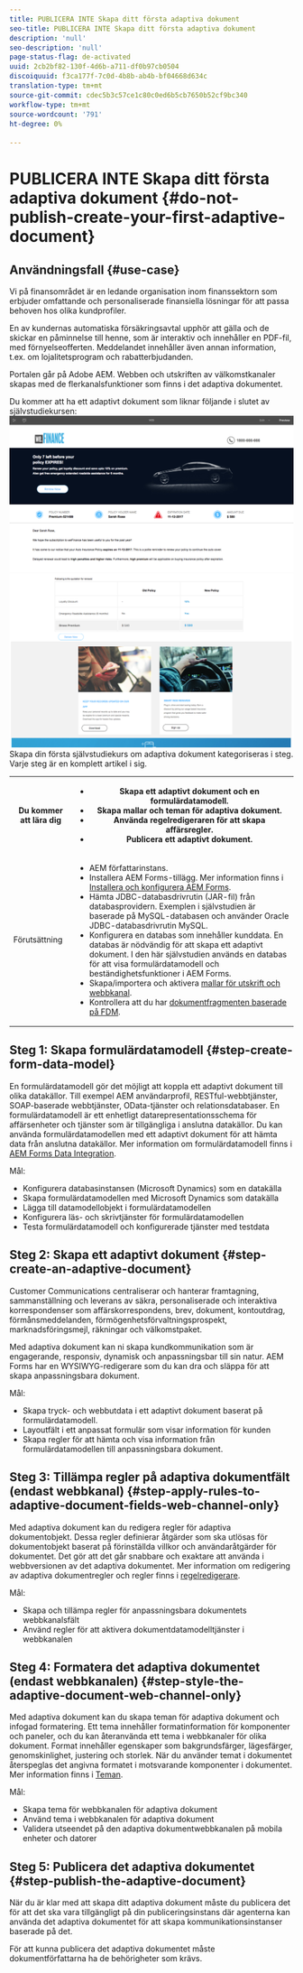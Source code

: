 ```yaml
---
title: PUBLICERA INTE Skapa ditt första adaptiva dokument
seo-title: PUBLICERA INTE Skapa ditt första adaptiva dokument
description: 'null'
seo-description: 'null'
page-status-flag: de-activated
uuid: 2cb2bf82-130f-4d6b-a711-df0b97cb0504
discoiquuid: f3ca177f-7c0d-4b8b-ab4b-bf04668d634c
translation-type: tm+mt
source-git-commit: cdec5b3c57ce1c80c0ed6b5cb7650b52cf9bc340
workflow-type: tm+mt
source-wordcount: '791'
ht-degree: 0%

---
```



# PUBLICERA INTE Skapa ditt första adaptiva dokument {#do-not-publish-create-your-first-adaptive-document}

## Användningsfall {#use-case}

Vi på finansområdet är en ledande organisation inom finanssektorn som erbjuder omfattande och personaliserade finansiella lösningar för att passa behoven hos olika kundprofiler.

En av kundernas automatiska försäkringsavtal upphör att gälla och de skickar en påminnelse till henne, som är interaktiv och innehåller en PDF-fil, med förnyelseofferten. Meddelandet innehåller även annan information, t.ex. om lojalitetsprogram och rabatterbjudanden.

Portalen går på Adobe AEM. Webben och utskriften av välkomstkanaler skapas med de flerkanalsfunktioner som finns i det adaptiva dokumentet.

Du kommer att ha ett adaptivt dokument som liknar följande i slutet av självstudiekursen:
[ ![ad-1](assets/ad-1.png)](https://blogs.adobe.com/contentcorner/files/2017/07/PAF_Mobile.pdf)    [ ![ad-2](assets/ad-2.png)](https://blogs.adobe.com/contentcorner/files/2017/07/PAF_Desktop.pdf)Skapa din första självstudiekurs om adaptiva dokument kategoriseras i steg. Varje steg är en komplett artikel i sig.

<table> 
 <tbody>
  <tr>
   <th>Du kommer att lära dig</th> 
   <th>
    <ul> 
     <li>Skapa ett adaptivt dokument och en formulärdatamodell.</li> 
     <li>Skapa mallar och teman för adaptiva dokument.</li> 
     <li>Använda regelredigeraren för att skapa affärsregler.<br /> </li> 
     <li>Publicera ett adaptivt dokument. <br /> </li> 
    </ul> </th> 
  </tr>
  <tr>
   <td>Förutsättning</td> 
   <td>
    <ul> 
     <li>AEM författarinstans. </li> 
     <li>Installera AEM Forms-tillägg. Mer information finns i <a href="/help/forms/using/installing-configuring-aem-forms-osgi.md" target="_blank">Installera och konfigurera AEM Forms</a>.</li> 
     <li>Hämta JDBC-databasdrivrutin (JAR-fil) från databasprovidern. Exemplen i självstudien är baserade på MySQL-databasen och använder Oracle JDBC-databasdrivrutin MySQL. </li> 
     <li>Konfigurera en databas som innehåller kunddata. En databas är nödvändig för att skapa ett adaptivt dokument. I den här självstudien används en databas för att visa formulärdatamodell och beständighetsfunktioner i AEM Forms. </li> 
     <li>Skapa/importera och aktivera <a href="/help/forms/using/web-channel-print-channel.md">mallar för utskrift och webbkanal</a>.</li> 
     <li>Kontrollera att du har <a href="/help/forms/using/document-fragments.md">dokumentfragmenten baserade på FDM</a>.</li> 
    </ul> </td> 
  </tr>
 </tbody>
</table>

## Steg 1: Skapa formulärdatamodell {#step-create-form-data-model}

En formulärdatamodell gör det möjligt att koppla ett adaptivt dokument till olika datakällor. Till exempel AEM användarprofil, RESTful-webbtjänster, SOAP-baserade webbtjänster, OData-tjänster och relationsdatabaser. En formulärdatamodell är ett enhetligt datarepresentationsschema för affärsenheter och tjänster som är tillgängliga i anslutna datakällor. Du kan använda formulärdatamodellen med ett adaptivt dokument för att hämta data från anslutna datakällor. Mer information om formulärdatamodell finns i [AEM Forms Data Integration](/help/forms/using/data-integration.md).

Mål:

* Konfigurera databasinstansen (Microsoft Dynamics) som en datakälla
* Skapa formulärdatamodellen med Microsoft Dynamics som datakälla
* Lägga till datamodellobjekt i formulärdatamodellen
* Konfigurera läs- och skrivtjänster för formulärdatamodellen
* Testa formulärdatamodell och konfigurerade tjänster med testdata

## Steg 2: Skapa ett adaptivt dokument {#step-create-an-adaptive-document}

Customer Communications centraliserar och hanterar framtagning, sammanställning och leverans av säkra, personaliserade och interaktiva korrespondenser som affärskorrespondens, brev, dokument, kontoutdrag, förmånsmeddelanden, förmögenhetsförvaltningsprospekt, marknadsföringsmejl, räkningar och välkomstpaket.

Med adaptiva dokument kan ni skapa kundkommunikation som är engagerande, responsiv, dynamisk och anpassningsbar till sin natur. AEM Forms har en WYSIWYG-redigerare som du kan dra och släppa för att skapa anpassningsbara dokument.

<!--`For more information about adaptive documents, see [Introduction to authoring adaptive documents](/forms/using/introduction-ad-authoring.md).`-->

Mål:

* Skapa tryck- och webbutdata i ett adaptivt dokument baserat på formulärdatamodell.
* Layoutfält i ett anpassat formulär som visar information för kunden
* Skapa regler för att hämta och visa information från formulärdatamodellen till anpassningsbara dokument.

<!--![see-the-guide-sm](assets/see-the-guide-sm.png)-->

## Steg 3: Tillämpa regler på adaptiva dokumentfält (endast webbkanal) {#step-apply-rules-to-adaptive-document-fields-web-channel-only}

Med adaptiva dokument kan du redigera regler för adaptiva dokumentobjekt. Dessa regler definierar åtgärder som ska utlösas för dokumentobjekt baserat på förinställda villkor och användaråtgärder för dokumentet. Det gör att det går snabbare och exaktare att använda i webbversionen av det adaptiva dokumentet. Mer information om redigering av adaptiva dokumentregler och regler finns i [regelredigerare](/help/forms/using/rule-editor.md).

Mål:

* Skapa och tillämpa regler för anpassningsbara dokumentets webbkanalsfält
* Använd regler för att aktivera dokumentdatamodelltjänster i webbkanalen

## Steg 4: Formatera det adaptiva dokumentet (endast webbkanalen) {#step-style-the-adaptive-document-web-channel-only}

Med adaptiva dokument kan du skapa teman för adaptiva dokument och infogad formatering. Ett tema innehåller formatinformation för komponenter och paneler, och du kan återanvända ett tema i webbkanaler för olika dokument. Format innehåller egenskaper som bakgrundsfärger, lägesfärger, genomskinlighet, justering och storlek. När du använder temat i dokumentet återspeglas det angivna formatet i motsvarande komponenter i dokumentet. Mer information finns i [Teman](/help/forms/using/themes.md).

Mål:

* Skapa tema för webbkanalen för adaptiva dokument
* Använd tema i webbkanalen för adaptiva dokument
* Validera utseendet på den adaptiva dokumentwebbkanalen på mobila enheter och datorer

## Steg 5: Publicera det adaptiva dokumentet {#step-publish-the-adaptive-document}

När du är klar med att skapa ditt adaptiva dokument måste du publicera det för att det ska vara tillgängligt på din publiceringsinstans där agenterna kan använda det adaptiva dokumentet för att skapa kommunikationsinstanser baserade på det.

För att kunna publicera det adaptiva dokumentet måste dokumentförfattarna ha de behörigheter som krävs.
